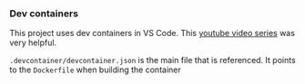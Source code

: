 ### Dev containers

This project uses dev containers in VS Code.
This [youtube video series](https://www.youtube.com/playlist?list=PLj6YeMhvp2S5G_X6ZyMc8gfXPMFPg3O31) was very helpful.

`.devcontainer/devcontainer.json` is the main file that is referenced. It points to the `Dockerfile` when building the container
